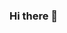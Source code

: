 ### Hi there 👋

<!--
**nandinimehrishi/nandinimehrishi** is a ✨ _special_ ✨ repository because its `README.md` (this file) appears on your GitHub profile.

Here are some ideas to get you started:

- 🔭 I’m currently working on a computer vision and NLP project
- 🌱 I’m currently learning Deep Learning
- 👯 I’m looking to collaborate on Deep Learning, ML or AI project
- 🤔 I’m looking for help with NLP and keras
- 💬 Ask me about OpenCV, python,tensorflow or ML
- 📫 How to reach me: contact me directly on this mail
       mehrishinandini29@gmail.com
       LinkedIn account: https://www.linkedin.com/in/nandini-mehrishi-971474193/


- 😄 Pronouns: you can give one.
- ⚡ Fun fact: music is the way to go
-->
